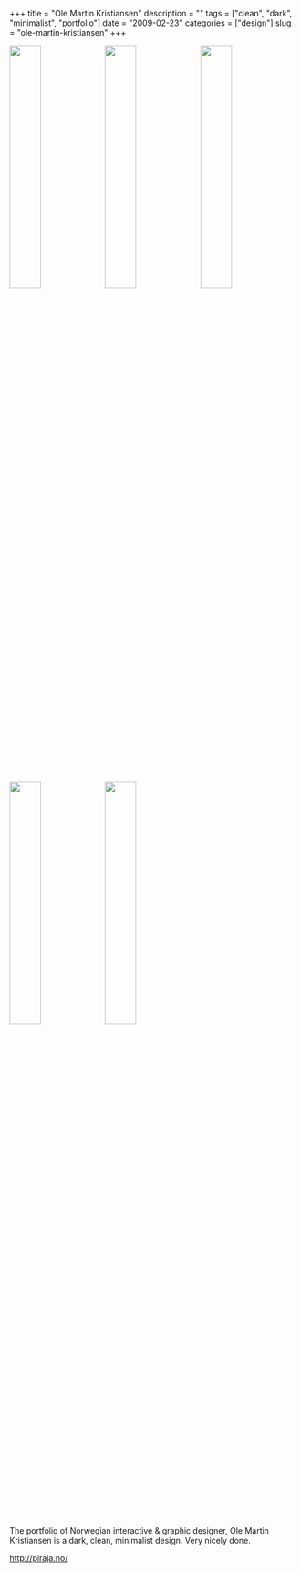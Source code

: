 +++
title = "Ole Martin Kristiansen"
description = ""
tags = ["clean", "dark", "minimalist", "portfolio"]
date = "2009-02-23"
categories = ["design"]
slug = "ole-martin-kristiansen"
+++


<div id="screens-thumbs" class="clearfix mt1-5">
<a href="http://media.konigi.com/design/piraja-1.jpg" class="group" rel="group"><img src="http://media.konigi.com/design/piraja-1.png" alt="" class="thumb" style="width: 33%; max-width: 33%;padding: 0 1px 1px 0" /></a><a href="http://media.konigi.com/design/piraja-2.jpg" class="group" rel="group"><img src="http://media.konigi.com/design/piraja-2.png" alt="" class="thumb" style="width: 33%; max-width: 33%;padding: 0 1px 1px 0" /></a><a href="http://media.konigi.com/design/piraja-3.jpg" class="group" rel="group"><img src="http://media.konigi.com/design/piraja-3.png" alt="" class="thumb" style="width: 33%; max-width: 33%;padding: 0 1px 1px 0" /></a><a href="http://media.konigi.com/design/piraja-4.jpg" class="group" rel="group"><img src="http://media.konigi.com/design/piraja-4.png" alt="" class="thumb" style="width: 33%; max-width: 33%;padding: 0 1px 1px 0" /></a><a href="http://media.konigi.com/design/piraja-5.jpg" class="group" rel="group"><img src="http://media.konigi.com/design/piraja-5.png" alt="" class="thumb" style="width: 33%; max-width: 33%;padding: 0 1px 1px 0" /></a>
</div>   
<p>The portfolio of Norwegian interactive &amp; graphic designer, Ole Martin Kristiansen is a dark, clean, minimalist design. Very nicely done.</p>
<p><a href="http://piraja.no/">http://piraja.no/</a></p>  
